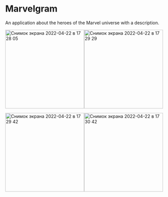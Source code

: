 # Marvelgram
An application about the heroes of the Marvel universe with a description.

<img width="250" alt="Снимок экрана 2022-04-22 в 17 28 05" src="https://user-images.githubusercontent.com/95176430/167131595-cd2815b4-2151-4e75-a279-e051c86a67cf.png"><img width="250" alt="Снимок экрана 2022-04-22 в 17 29 29" src="https://user-images.githubusercontent.com/95176430/167131616-1486cc0e-45e6-4ee7-aff2-63b739155772.png">

<img width="250" alt="Снимок экрана 2022-04-22 в 17 29 42" src="https://user-images.githubusercontent.com/95176430/167132242-be490b86-d42c-4ff5-a396-57b843fbf29d.png"><img width="250" alt="Снимок экрана 2022-04-22 в 17 30 42" src="https://user-images.githubusercontent.com/95176430/167131631-9cb9cf92-959f-423f-b34c-50f36039d8f3.png">


